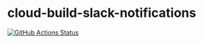 # cloud-build-slack-notifications

[![GitHub Actions Status](https://github.com/grimrose/cloud-build-slack-notifications/workflows/.github/workflows/coverage.yml/badge.svg?branch=master)](https://github.com/grimrose/cloud-build-slack-notifications/actions)
